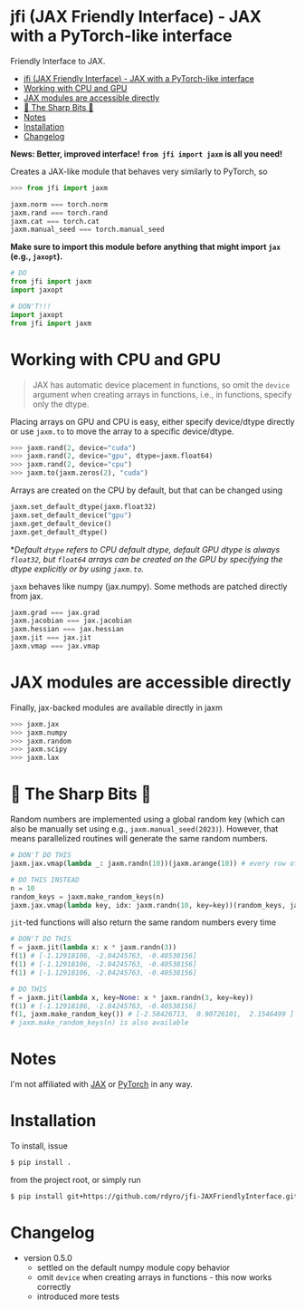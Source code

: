 # jfi (JAX Friendly Interface) - JAX with a PyTorch-like interface

Friendly Interface to JAX.

- [jfi (JAX Friendly Interface) - JAX with a PyTorch-like interface](#jfi-jax-friendly-interface---jax-with-a-pytorch-like-interface)
- [Working with CPU and GPU](#working-with-cpu-and-gpu)
- [JAX modules are accessible directly](#jax-modules-are-accessible-directly)
- [🔪 The Sharp Bits 🔪](#-the-sharp-bits-)
- [Notes](#notes)
- [Installation](#installation)
- [Changelog](#changelog)

**News: Better, improved interface! `from jfi import jaxm` is all you need!**

Creates a JAX-like module that behaves very similarly to PyTorch, so
```python
>>> from jfi import jaxm

jaxm.norm === torch.norm
jaxm.rand === torch.rand
jaxm.cat === torch.cat
jaxm.manual_seed === torch.manual_seed
```


**Make sure to import this module before anything that might import `jax` (e.g., `jaxopt`).**

```python
# DO 
from jfi import jaxm
import jaxopt

# DON'T!!!
import jaxopt
from jfi import jaxm
```

# Working with CPU and GPU

> JAX has automatic device placement in functions, so omit the `device` argument
> when creating arrays in functions, i.e., in functions, specify only the dtype.

Placing arrays on GPU and CPU is easy, either specify device/dtype directly or
use `jaxm.to` to move the array to a specific device/dtype.
```python
>>> jaxm.rand(2, device="cuda")
>>> jaxm.rand(2, device="gpu", dtype=jaxm.float64)
>>> jaxm.rand(2, device="cpu")
>>> jaxm.to(jaxm.zeros(2), "cuda")
```
Arrays are created on the CPU by default, but that can be changed using
```python
jaxm.set_default_dtype(jaxm.float32) 
jaxm.set_default_device("gpu")
jaxm.get_default_device()
jaxm.get_default_dtype()
```
**Default `dtype` refers to CPU default dtype, default GPU dtype is always `float32`, but `float64` arrays can be created on the GPU by specifying the *dtype explicitly or by using `jaxm.to`.**

`jaxm` behaves like numpy (jax.numpy). Some methods are
patched directly from jax.
```python
jaxm.grad === jax.grad
jaxm.jacobian === jax.jacobian
jaxm.hessian === jax.hessian
jaxm.jit === jax.jit
jaxm.vmap === jax.vmap
```

# JAX modules are accessible directly

Finally, jax-backed modules are available directly in jaxm
```python
>>> jaxm.jax
>>> jaxm.numpy
>>> jaxm.random
>>> jaxm.scipy
>>> jaxm.lax
```

# 🔪 The Sharp Bits 🔪

Random numbers are implemented using a global random key (which can also be
manually set using e.g., `jaxm.manual_seed(2023)`). However, that means parallelized
routines will generate the same random numbers.

```python
# DON'T DO THIS
jaxm.jax.vmap(lambda _: jaxm.randn(10))(jaxm.arange(10)) # every row of random numbers is the same!

# DO THIS INSTEAD
n = 10
random_keys = jaxm.make_random_keys(n)
jaxm.jax.vmap(lambda key, idx: jaxm.randn(10, key=key))(random_keys, jaxm.arange(n))
```

`jit`-ted functions will also return  the same random numbers every time
```python
# DON'T DO THIS
f = jaxm.jit(lambda x: x * jaxm.randn(3))
f(1) # [-1.12918106, -2.04245763, -0.40538156]
f(1) # [-1.12918106, -2.04245763, -0.40538156]
f(1) # [-1.12918106, -2.04245763, -0.40538156]

# DO THIS
f = jaxm.jit(lambda x, key=None: x * jaxm.randn(3, key=key))
f(1) # [-1.12918106, -2.04245763, -0.40538156]
f(1, jaxm.make_random_key()) # [-2.58426713,  0.90726101,  2.1546499 ]
# jaxm.make_random_keys(n) is also available
```

# Notes

I'm not affiliated with [JAX](https://github.com/google/jax) or
[PyTorch](https://pytorch.org/) in any way.

# Installation


To install, issue
```bash
$ pip install .
```
from the project root, or simply run
```bash
$ pip install git+https://github.com/rdyro/jfi-JAXFriendlyInterface.git
```

# Changelog

- version 0.5.0
    - settled on the default numpy module copy behavior
    - omit `device` when creating arrays in functions - this now works correctly
    - introduced more tests